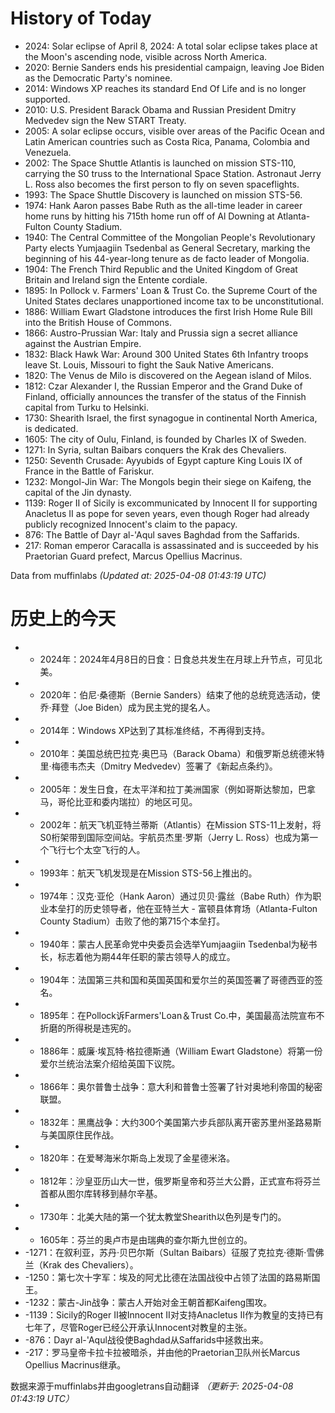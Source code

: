 # History of Today 

- 2024: Solar eclipse of April 8, 2024: A total solar eclipse takes place at the Moon's ascending node, visible across North America.
- 2020: Bernie Sanders ends his presidential campaign, leaving Joe Biden as the Democratic Party's nominee.
- 2014: Windows XP reaches its standard End Of Life and is no longer supported.
- 2010: U.S. President Barack Obama and Russian President Dmitry Medvedev sign the New START Treaty.
- 2005: A solar eclipse occurs, visible over areas of the Pacific Ocean and Latin American countries such as Costa Rica, Panama, Colombia and Venezuela.
- 2002: The Space Shuttle Atlantis is launched on mission STS-110, carrying the S0 truss to the International Space Station. Astronaut Jerry L. Ross also becomes the first person to fly on seven spaceflights.
- 1993: The Space Shuttle Discovery is launched on mission STS-56.
- 1974: Hank Aaron passes Babe Ruth as the all-time leader in career home runs by hitting his 715th home run off of Al Downing at Atlanta-Fulton County Stadium.
- 1940: The Central Committee of the Mongolian People's Revolutionary Party elects Yumjaagiin Tsedenbal as General Secretary, marking the beginning of his 44-year-long tenure as de facto leader of Mongolia.
- 1904: The French Third Republic and the United Kingdom of Great Britain and Ireland sign the Entente cordiale.
- 1895: In Pollock v. Farmers' Loan & Trust Co. the Supreme Court of the United States declares unapportioned income tax to be unconstitutional.
- 1886: William Ewart Gladstone introduces the first Irish Home Rule Bill into the British House of Commons.
- 1866: Austro-Prussian War: Italy and Prussia sign a secret alliance against the Austrian Empire.
- 1832: Black Hawk War: Around 300 United States 6th Infantry troops leave St. Louis, Missouri to fight the Sauk Native Americans.
- 1820: The Venus de Milo is discovered on the Aegean island of Milos.
- 1812: Czar Alexander I, the Russian Emperor and the Grand Duke of Finland, officially announces the transfer of the status of the Finnish capital from Turku to Helsinki.
- 1730: Shearith Israel, the first synagogue in continental North America, is dedicated.
- 1605: The city of Oulu, Finland, is founded by Charles IX of Sweden.
- 1271: In Syria, sultan Baibars conquers the Krak des Chevaliers.
- 1250: Seventh Crusade: Ayyubids of Egypt capture King Louis IX of France in the Battle of Fariskur.
- 1232: Mongol-Jin War: The Mongols begin their siege on Kaifeng, the capital of the Jin dynasty.
- 1139: Roger II of Sicily is excommunicated by Innocent II for supporting Anacletus II as pope for seven years, even though Roger had already publicly recognized Innocent's claim to the papacy.
- 876: The Battle of Dayr al-'Aqul saves Baghdad from the Saffarids.
- 217: Roman emperor Caracalla is assassinated and is succeeded by his Praetorian Guard prefect, Marcus Opellius Macrinus.

Data from muffinlabs
*(Updated at: 2025-04-08 01:43:19 UTC)*

# 历史上的今天 

- -  2024年：2024年4月8日的日食：日食总共发生在月球上升节点，可见北美。
- -  2020年：伯尼·桑德斯（Bernie Sanders）结束了他的总统竞选活动，使乔·拜登（Joe Biden）成为民主党的提名人。
- -  2014年：Windows XP达到了其标准终结，不再得到支持。
- -  2010年：美国总统巴拉克·奥巴马（Barack Obama）和俄罗斯总统德米特里·梅德韦杰夫（Dmitry Medvedev）签署了《新起点条约》。
- -  2005年：发生日食，在太平洋和拉丁美洲国家（例如哥斯达黎加，巴拿马，哥伦比亚和委内瑞拉）的地区可见。
- -  2002年：航天飞机亚特兰蒂斯（Atlantis）在Mission STS-11上发射，将S0桁架带到国际空间站。宇航员杰里·罗斯（Jerry L. Ross）也成为第一个飞行七个太空飞行的人。
- -  1993年：航天飞机发现是在Mission STS-56上推出的。
- -  1974年：汉克·亚伦（Hank Aaron）通过贝贝·露丝（Babe Ruth）作为职业本垒打的历史领导者，他在亚特兰大 - 富顿县体育场（Atlanta-Fulton County Stadium）击败了他的第715个本垒打。
- -  1940年：蒙古人民革命党中央委员会选举Yumjaagiin Tsedenbal为秘书长，标志着他为期44年任职的蒙古领导人的成立。
- -  1904年：法国第三共和国和英国英国和爱尔兰的英国签署了哥德西亚的签名。
- -  1895年：在Pollock诉Farmers'Loan＆Trust Co.中，美国最高法院宣布不折磨的所得税是违宪的。
- -  1886年：威廉·埃瓦特·格拉德斯通（William Ewart Gladstone）将第一份爱尔兰统治法案介绍给英国下议院。
- -  1866年：奥尔普鲁士战争：意大利和普鲁士签署了针对奥地利帝国的秘密联盟。
- -  1832年：黑鹰战争：大约300个美国第六步兵部队离开密苏里州圣路易斯与美国原住民作战。
- -  1820年：在爱琴海米尔斯岛上发现了金星德米洛。
- -  1812年：沙皇亚历山大一世，俄罗斯皇帝和芬兰大公爵，正式宣布将芬兰首都从图尔库转移到赫尔辛基。
- -  1730年：北美大陆的第一个犹太教堂Shearith以色列是专门的。
- -  1605年：芬兰的奥卢市是由瑞典的查尔斯九世创立的。
- -1271：在叙利亚，苏丹·贝巴尔斯（Sultan Baibars）征服了克拉克·德斯·雪佛兰（Krak des Chevaliers）。
- -1250：第七次十字军：埃及的阿尤比德在法国战役中占领了法国的路易斯国王。
- -1232：蒙古-Jin战争：蒙古人开始对金王朝首都Kaifeng围攻。
- -1139：Sicily的Roger II被Innocent II对支持Anacletus II作为教皇的支持已有七年了，尽管Roger已经公开承认Innocent对教皇的主张。
- -876：Dayr al-'Aqul战役使Baghdad从Saffarids中拯救出来。
- -217：罗马皇帝卡拉卡拉被暗杀，并由他的Praetorian卫队州长Marcus Opellius Macrinus继承。

数据来源于muffinlabs并由googletrans自动翻译
*（更新于: 2025-04-08 01:43:19 UTC）*